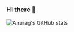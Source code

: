 ### Hi there 👋


![Anurag's GitHub stats](https://github-readme-stats.vercel.app/api?username=joaoafonso02&show_icons=true&theme=tokyonight)
